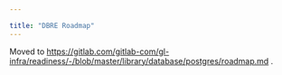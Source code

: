 ```yaml
---

title: "DBRE Roadmap"
---
```









Moved to https://gitlab.com/gitlab-com/gl-infra/readiness/-/blob/master/library/database/postgres/roadmap.md .
